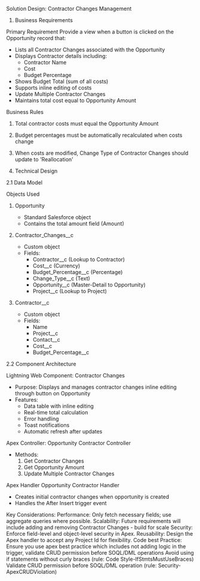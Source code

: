  Solution Design: Contractor Changes Management

1. Business Requirements

 Primary Requirement
Provide a view when a button is clicked on the Opportunity record that:
- Lists all Contractor Changes associated with the Opportunity
- Displays Contractor details including:
  - Contractor Name
  - Cost
  - Budget Percentage
- Shows Budget Total (sum of all costs)
- Supports inline editing of costs
- Update Multiple Contractor Changes
- Maintains total cost equal to Opportunity Amount

 Business Rules
1. Total contractor costs must equal the Opportunity Amount
2. Budget percentages must be automatically recalculated when costs change
3. When costs are modified, Change Type of Contractor Changes should update to 'Reallocation'

 2. Technical Design

 2.1 Data Model

 Objects Used
1. Opportunity
   - Standard Salesforce object
   - Contains the total amount field (Amount)

2. Contractor_Changes__c
   - Custom object
   - Fields:
     - Contractor__c (Lookup to Contractor)
     - Cost__c (Currency)
     - Budget_Percentage__c (Percentage)
     - Change_Type__c (Text)
     - Opportunity__c (Master-Detail to Opportunity)
     - Project__c (Lookup to Project)

3. Contractor__c
   - Custom object
   - Fields:
     - Name
     - Project__c
     - Contact__c
     - Cost__c
     - Budget_Percentage__c

 2.2 Component Architecture

 Lightning Web Component: Contractor Changes
- Purpose: Displays and manages contractor changes inline editing through button on Opportunity
- Features:
  - Data table with inline editing
  - Real-time total calculation
  - Error handling
  - Toast notifications
  - Automatic refresh after updates

 Apex Controller: Opportunity Contractor Controller
- Methods:
  1. Get Contractor Changes 
  2. Get Opportunity Amount 
  3. Update Multiple Contractor Changes

Apex Handler Opportunity Contractor Handler
- Creates initial contractor changes when opportunity is created
- Handles the After Insert trigger event






Key Considerations:
Performance: Only fetch necessary fields; use aggregate queries where possible.
Scalability: Future requirements will include adding and removing Contractor Changes - build for scale
Security: Enforce field-level and object-level security in Apex.
Reusability: Design the Apex handler to accept any Project Id for flexibility.
Code best Practice: Ensure you use apex best practice which includes not adding logic in the trigger, validate CRUD permission before SOQL/DML operations
Avoid using if statements without curly braces (rule: Code Style-IfStmtsMustUseBraces)
Validate CRUD permission before SOQL/DML operation (rule: Security-ApexCRUDViolation)
